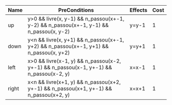 |Name  | PreConditions                                                                         | Effects  |Cost |
|------|---------------------------------------------------------------------------------------|----------|-----|
|up    | y>0 && livre(x, y-1) && n_passou(x+-1, y-2) && n_passou(x+-1, y-1) && n_passou(x, y-2)| y=y-1    | 1   |
|down  | y<n && livre(x, y+1) && n_passou(x+-1, y+2) && n_passou(x+-1, y+1) && n_passou(x, y+2)| y=y+1    | 1   |
|left  | x>0 && livre(x-1, y) && n_passou(x-2, y+-1) && n_passou(x-1, y+-1) && n_passou(x-2, y)| x=x-1    | 1   |
|right | x<n && livre(x+1, y) && n_passou(x+2, y+-1) && n_passou(x+1, y+-1) && n_passou(x+2, y)| x=x+1    | 1   |